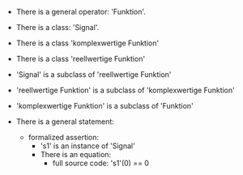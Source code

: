 - There is a general operator: 'Funktion'.
- There is a class: 'Signal'.
- There is a class 'komplexwertige Funktion'
- There is a class 'reellwertige Funktion'

- 'Signal' is a subclass of 'reellwertige Funktion'
- 'reellwertige Funktion' is a subclass of 'komplexwertige Funktion'
- 'komplexwertige Funktion' is a subclass of 'Funktion'
- There is a general statement:
    - formalized assertion:
        - 's1' is an instance of 'Signal'
        - There is an equation:
            - full source code: 's1'(0) == 0